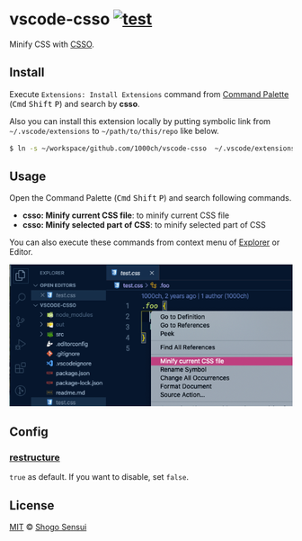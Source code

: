 # vscode-csso [![test](https://github.com/1000ch/vscode-csso/actions/workflows/test.yml/badge.svg)](https://github.com/1000ch/vscode-csso/actions/workflows/test.yml)

Minify CSS with [CSSO](http://github.com/css/csso).

## Install

Execute `Extensions: Install Extensions` command from [Command Palette](https://code.visualstudio.com/docs/getstarted/userinterface#_command-palette) (<kbd>Cmd</kbd> <kbd>Shift</kbd> <kbd>P</kbd>) and search by **csso**.

Also you can install this extension locally by putting symbolic link from `~/.vscode/extensions` to `~/path/to/this/repo` like below.

```bash
$ ln -s ~/workspace/github.com/1000ch/vscode-csso  ~/.vscode/extensions/1000ch.csso-local
```

## Usage

Open the Command Palette (<kbd>Cmd</kbd> <kbd>Shift</kbd> <kbd>P</kbd>) and search following commands.

- **csso: Minify current CSS file**: to minify current CSS file
- **csso: Minify selected part of CSS**: to minify selected part of CSS

You can also execute these commands from context menu of [Explorer](https://code.visualstudio.com/docs/getstarted/userinterface#_explorer) or Editor.

![You can use commands from the context menu of editor view](./screenshot-1.png)

## Config

### [restructure](https://github.com/css/csso#compressast-options)

`true` as default. If you want to disable, set `false`.

## License

[MIT](https://1000ch.mit-license.org) © [Shogo Sensui](https://github.com/1000ch)
